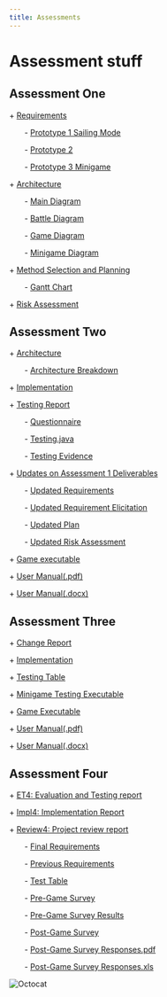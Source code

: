 ```yaml
---
title: Assessments
---
```


Assessment stuff
=====


## Assessment One
<p> + <a href="https://github.com/7SeasOfSomething/3.14Rates/blob/master/docs/assessment1/req1.pdf">Requirements </a></p>

<p> &nbsp;&nbsp;&nbsp;&nbsp;&nbsp;&nbsp; - <a href="https://raw.githubusercontent.com/7SeasOfSomething/3.14Rates/master/docs/assessment1/prototypes/SailingModePrototype1.jpg">Prototype 1 Sailing Mode</a></p>
<p> &nbsp;&nbsp;&nbsp;&nbsp;&nbsp;&nbsp; - <a href="https://raw.githubusercontent.com/7SeasOfSomething/3.14Rates/master/docs/assessment1/prototypes/Prototype2.jpg">Prototype 2</a></p>
<p> &nbsp;&nbsp;&nbsp;&nbsp;&nbsp;&nbsp; - <a href="https://raw.githubusercontent.com/7SeasOfSomething/3.14Rates/master/docs/assessment1/prototypes/MinigamePrototype3.jpg">Prototype 3 Minigame</a></p>


<p> + <a href="https://github.com/7SeasOfSomething/3.14Rates/blob/master/docs/assessment1/arch1.pdf">Architecture</a></p>

<p> &nbsp;&nbsp;&nbsp;&nbsp;&nbsp;&nbsp; - <a href="https://raw.githubusercontent.com/7SeasOfSomething/3.14Rates/master/docs/assessment1/architecture/ArchitectureMain.jpg">Main Diagram</a></p>
<p> &nbsp;&nbsp;&nbsp;&nbsp;&nbsp;&nbsp; - <a href="https://raw.githubusercontent.com/7SeasOfSomething/3.14Rates/master/docs/assessment1/architecture/ActivityDiagramBattle.jpg">Battle Diagram</a></p>
<p> &nbsp;&nbsp;&nbsp;&nbsp;&nbsp;&nbsp; - <a href="https://raw.githubusercontent.com/7SeasOfSomething/3.14Rates/master/docs/assessment1/architecture/ActivityDiagramGame.jpg">Game Diagram</a></p>
<p> &nbsp;&nbsp;&nbsp;&nbsp;&nbsp;&nbsp; - <a href="https://raw.githubusercontent.com/7SeasOfSomething/3.14Rates/master/docs/assessment1/architecture/ActivityDiagramMinigame.jpg">Minigame Diagram</a></p>


<p> + <a href="https://github.com/7SeasOfSomething/3.14Rates/blob/master/docs/assessment1/plan1.pdf">Method Selection and Planning</a></p> 

<p> &nbsp;&nbsp;&nbsp;&nbsp;&nbsp;&nbsp; - <a href="https://github.com/7SeasOfSomething/3.14Rates/blob/master/docs/assessment1/GanttChart1.pdf">Gantt Chart</a></p>


<p> + <a href="https://github.com/7SeasOfSomething/3.14Rates/blob/master/docs/assessment1/risk1.pdf">Risk Assessment</a></p>

## Assessment Two

<p> + <a href="https://github.com/7SeasOfSomething/3.14Rates/blob/master/docs/assessments2/Arch2%20(1).pdf">Architecture</a></p>

<p> &nbsp;&nbsp;&nbsp;&nbsp;&nbsp;&nbsp; - <a href="https://github.com/7SeasOfSomething/3.14Rates/blob/master/docs/assessments2/Architecture%20Breakdown%20(1).pdf">Architecture Breakdown</a></p>


<p> + <a href="https://github.com/7SeasOfSomething/3.14Rates/blob/master/docs/assessments2/Impl2.pdf">Implementation</a></p>

<p> + <a href="https://github.com/7SeasOfSomething/3.14Rates/blob/master/docs/assessments2/Test2.pdf">Testing Report</a></p>

<p> &nbsp;&nbsp;&nbsp;&nbsp;&nbsp;&nbsp; - <a href="https://github.com/7SeasOfSomething/3.14Rates/blob/master/docs/assessments2/Non-Functional%20Requirements%20Test.pdf">Questionnaire</a></p>
<p> &nbsp;&nbsp;&nbsp;&nbsp;&nbsp;&nbsp; - <a href="https://github.com/7SeasOfSomething/3.14Rates/blob/master/docs/assessments2/Testing.java">Testing.java</a></p>
<p> &nbsp;&nbsp;&nbsp;&nbsp;&nbsp;&nbsp; - <a href="https://github.com/7SeasOfSomething/3.14Rates/blob/master/docs/assessments2/Testing%20Evidence_.pdf">Testing Evidence</a></p>


<p> + <a href="https://github.com/7SeasOfSomething/3.14Rates/blob/master/docs/assessments2/Updates2.pdf">Updates on Assessment 1 Deliverables</a></p>

<p> &nbsp;&nbsp;&nbsp;&nbsp;&nbsp;&nbsp; - <a href="https://github.com/7SeasOfSomething/3.14Rates/blob/master/docs/assessments2/Updates2.pdf">Updated Requirements</a></p>
<p> &nbsp;&nbsp;&nbsp;&nbsp;&nbsp;&nbsp; - <a href="https://github.com/7SeasOfSomething/3.14Rates/blob/master/docs/assessments2/Updated%20Requirements%20Elicitation.pdf">Updated Requirement Elicitation</a></p>
<p> &nbsp;&nbsp;&nbsp;&nbsp;&nbsp;&nbsp; - <a href="https://github.com/7SeasOfSomething/3.14Rates/blob/master/docs/assessments2/Updated%20Plan.pdf">Updated Plan</a></p>
<p> &nbsp;&nbsp;&nbsp;&nbsp;&nbsp;&nbsp; - <a href="https://github.com/7SeasOfSomething/3.14Rates/blob/master/docs/assessments2/Updated%20Risk%20Assessment.pdf">Updated Risk Assessment</a></p>
 
<p> + <a href="https://drive.google.com/open?id=19j1ks9zoGIs43eoPInT4LZhDt-GEdtgE">Game executable</a></p>
<p> + <a href="https://github.com/7SeasOfSomething/3.14Rates/blob/master/docs/assessments2/User%20Manual.pdf">User Manual(.pdf)</a></p>
<p> + <a href="https://github.com/7SeasOfSomething/3.14Rates/blob/master/docs/assessments2/User%20Manual.docx">User Manual(.docx)</a></p>

## Assessment Three

<p> + <a href="https://github.com/7SeasOfSomething/3.14Rates/blob/master/docs/assessments3/Change3.pdf">Change Report</a></p>

<p> + <a href="https://github.com/7SeasOfSomething/3.14Rates/blob/master/docs/assessments3/Impl3.pdf">Implementation</a></p>

<p> + <a href="https://github.com/7SeasOfSomething/3.14Rates/blob/master/docs/assessments3/Testing%20Table.docx">Testing Table</a></p>

<p> + <a href="https://github.com/7SeasOfSomething/3.14Rates/blob/master/docs/assessments3/minigametest.java">Minigame Testing Executable</a></p>

<p> + <a href="https://github.com/7SeasOfSomething/3.14Rates/blob/master/docs/assessments3/desktop-1.0.jar">Game Executable</a></p>

<p> + <a href="https://github.com/7SeasOfSomething/3.14Rates/blob/master/docs/assessments3/User%20Manual.pdf">User Manual(.pdf)</a></p>

<p> + <a href="https://github.com/7SeasOfSomething/3.14Rates/blob/master/docs/assessments3/User%20Manual.docx">User Manual(.docx)</a></p>

## Assessment Four

<p> + <a href="https://github.com/7SeasOfSomething/3.14Rates/blob/master/docs/assessments4/ET4.pdf">ET4: Evaluation and Testing report</a></p>

<p> + <a href="https://github.com/7SeasOfSomething/3.14Rates/blob/master/docs/assessments4/Impl4.pdf">Impl4: Implementation Report</a></p>

<p> + <a href="https://github.com/7SeasOfSomething/3.14Rates/blob/master/docs/assessments4/Review4.pdf">Review4: Project review report</a></p>

<p> &nbsp;&nbsp;&nbsp;&nbsp;&nbsp;&nbsp; - <a href="https://github.com/7SeasOfSomething/3.14Rates/blob/master/docs/assessments4/Final%20Requirements.pdf">Final Requirements</a></p>
<p> &nbsp;&nbsp;&nbsp;&nbsp;&nbsp;&nbsp; - <a href="https://github.com/7SeasOfSomething/3.14Rates/blob/master/docs/assessments4/Previous%20Requirements.pdf">Previous Requirements</a></p>
<p> &nbsp;&nbsp;&nbsp;&nbsp;&nbsp;&nbsp; - <a href="https://github.com/7SeasOfSomething/3.14Rates/blob/master/docs/assessments4/Testing.pdf">Test Table</a></p>
<p> &nbsp;&nbsp;&nbsp;&nbsp;&nbsp;&nbsp; - <a href="https://github.com/7SeasOfSomething/3.14Rates/blob/master/docs/assessments4/Pre-Game%20Survey.pdf">Pre-Game Survey</a></p>
<p> &nbsp;&nbsp;&nbsp;&nbsp;&nbsp;&nbsp; - <a href="https://github.com/7SeasOfSomething/3.14Rates/blob/master/docs/assessments4/Pre-Game%20Survey%20(Responses).xlsx">Pre-Game Survey Results</a></p>
<p> &nbsp;&nbsp;&nbsp;&nbsp;&nbsp;&nbsp; - <a href="https://github.com/7SeasOfSomething/3.14Rates/blob/master/docs/assessments4/Post-Game%20survey.pdf">Post-Game Survey</a></p>
<p> &nbsp;&nbsp;&nbsp;&nbsp;&nbsp;&nbsp; - <a href="https://github.com/7SeasOfSomething/3.14Rates/blob/master/docs/assessments4/Post-Game%20Survey%20(Responses)%20-%20Form%20responses%201.pdf">Post-Game Survey Responses.pdf</a></p>
<p> &nbsp;&nbsp;&nbsp;&nbsp;&nbsp;&nbsp; - <a href="https://github.com/7SeasOfSomething/3.14Rates/blob/master/docs/assessments4/Post-Game%20Survey%20(Responses).xlsx">Post-Game Survey Responses.xls</a></p>



![Octocat](https://assets-cdn.github.com/images/icons/emoji/octocat.png)
